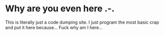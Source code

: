 # Why are you even here .-.

This is literally just a code dumping site. I just program the most basic crap and put it here because... Fuck why am I here...
